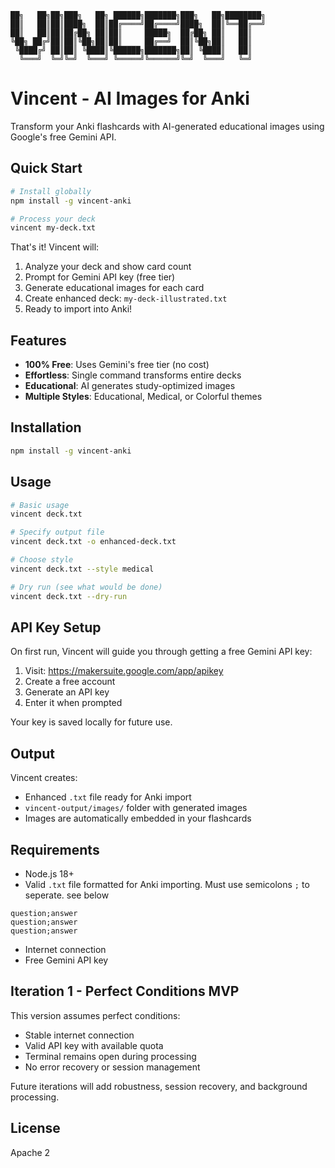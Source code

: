 ```
██╗   ██╗██╗███╗   ██╗ ██████╗███████╗███╗   ██╗████████╗
██║   ██║██║████╗  ██║██╔════╝██╔════╝████╗  ██║╚══██╔══╝
██║   ██║██║██╔██╗ ██║██║     █████╗  ██╔██╗ ██║   ██║   
╚██╗ ██╔╝██║██║╚██╗██║██║     ██╔══╝  ██║╚██╗██║   ██║   
 ╚████╔╝ ██║██║ ╚████║╚██████╗███████╗██║ ╚████║   ██║   
  ╚═══╝  ╚═╝╚═╝  ╚═══╝ ╚═════╝╚══════╝╚═╝  ╚═══╝   ╚═╝   
```

# Vincent - AI Images for Anki

Transform your Anki flashcards with AI-generated educational images using Google's free Gemini API.

## Quick Start

```bash
# Install globally
npm install -g vincent-anki

# Process your deck
vincent my-deck.txt
```

That's it! Vincent will:
1. Analyze your deck and show card count
2. Prompt for Gemini API key (free tier)
3. Generate educational images for each card
4. Create enhanced deck: `my-deck-illustrated.txt`
5. Ready to import into Anki!

## Features

- **100% Free**: Uses Gemini's free tier (no cost)
- **Effortless**: Single command transforms entire decks
- **Educational**: AI generates study-optimized images
- **Multiple Styles**: Educational, Medical, or Colorful themes

## Installation

```bash
npm install -g vincent-anki
```

## Usage

```bash
# Basic usage
vincent deck.txt

# Specify output file
vincent deck.txt -o enhanced-deck.txt

# Choose style
vincent deck.txt --style medical

# Dry run (see what would be done)
vincent deck.txt --dry-run
```

## API Key Setup

On first run, Vincent will guide you through getting a free Gemini API key:

1. Visit: https://makersuite.google.com/app/apikey
2. Create a free account
3. Generate an API key
4. Enter it when prompted

Your key is saved locally for future use.

## Output

Vincent creates:
- Enhanced `.txt` file ready for Anki import
- `vincent-output/images/` folder with generated images
- Images are automatically embedded in your flashcards

## Requirements

- Node.js 18+ 
- Valid `.txt` file formatted for Anki importing. Must use semicolons `;` to seperate. see below

```
question;answer
question;answer
question;answer
```

- Internet connection
- Free Gemini API key

## Iteration 1 - Perfect Conditions MVP

This version assumes perfect conditions:
- Stable internet connection
- Valid API key with available quota
- Terminal remains open during processing
- No error recovery or session management

Future iterations will add robustness, session recovery, and background processing.

## License

Apache 2